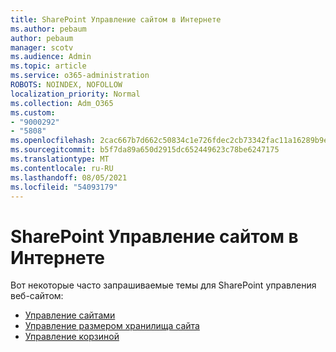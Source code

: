 ```yaml
---
title: SharePoint Управление сайтом в Интернете
ms.author: pebaum
author: pebaum
manager: scotv
ms.audience: Admin
ms.topic: article
ms.service: o365-administration
ROBOTS: NOINDEX, NOFOLLOW
localization_priority: Normal
ms.collection: Adm_O365
ms.custom:
- "9000292"
- "5808"
ms.openlocfilehash: 2cac667b7d662c50834c1e726fdec2cb73342fac11a16289b9ef928925fd173e
ms.sourcegitcommit: b5f7da89a650d2915dc652449623c78be6247175
ms.translationtype: MT
ms.contentlocale: ru-RU
ms.lasthandoff: 08/05/2021
ms.locfileid: "54093179"
---
```

# <a name="sharepoint-online-site-management"></a>SharePoint Управление сайтом в Интернете

Вот некоторые часто запрашиваемые темы для SharePoint управления веб-сайтом:

- [Управление сайтами](https://docs.microsoft.com/sharepoint/manage-sites-in-new-admin-center)
- [Управление размером хранилища сайта](https://docs.microsoft.com/sharepoint/manage-site-collection-storage-limits)
- [Управление корзиной](https://support.microsoft.com/office/8a6c2198-910e-42dc-9a9c-bc5bc4f327da)